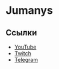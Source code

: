 # Jumanys 


## Ссылки

* [YouTube](https://www.youtube.com/@jumanygt9096)
* [Twitch](https://www.twitch.tv/jumanys)
* [Telegram](https://t.me/Jumanys777)
